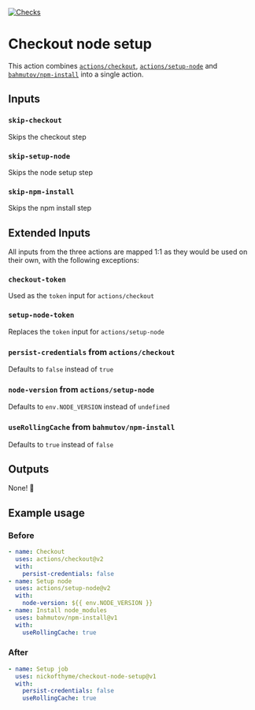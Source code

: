 [![Checks](https://github.com/nickofthyme/checkout-node-setup/actions/workflows/checks.yml/badge.svg)](https://github.com/nickofthyme/checkout-node-setup/actions/workflows/checks.yml)

# Checkout node setup

This action combines [`actions/checkout`](https://github.com/actions/checkout), [`actions/setup-node`](https://github.com/bahmutov/npm-install) and [`bahmutov/npm-install`](https://github.com/bahmutov/npm-install) into a single action.

## Inputs

### `skip-checkout`

Skips the checkout step

### `skip-setup-node`

Skips the node setup step

### `skip-npm-install`

Skips the npm install step

## Extended Inputs

All inputs from the three actions are mapped 1:1 as they would be used on their own, with the following exceptions:

### `checkout-token`

Used as the `token` input for `actions/checkout`

### `setup-node-token`

Replaces the `token` input for `actions/setup-node`

### `persist-credentials` from `actions/checkout`

Defaults to `false` instead of `true`

### `node-version` from `actions/setup-node`

Defaults to `env.NODE_VERSION` instead of `undefined`

### `useRollingCache` from `bahmutov/npm-install`

Defaults to `true` instead of `false`


## Outputs

None! :tada:

## Example usage

### Before

```yaml
- name: Checkout
  uses: actions/checkout@v2
  with:
    persist-credentials: false
- name: Setup node
  uses: actions/setup-node@v2
  with:
    node-version: ${{ env.NODE_VERSION }}
- name: Install node_modules
  uses: bahmutov/npm-install@v1
  with:
    useRollingCache: true
```

### After

```yaml
- name: Setup job
  uses: nickofthyme/checkout-node-setup@v1
  with:
    persist-credentials: false
    useRollingCache: true
```
